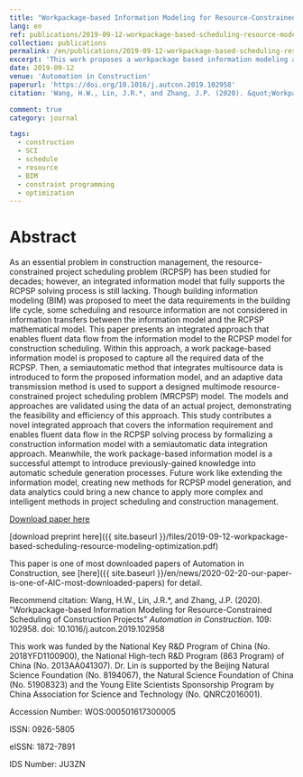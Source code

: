 ```yaml
---
title: "Workpackage-based Information Modeling for Resource-Constrained Scheduling of Construction Projects"
lang: en
ref: publications/2019-09-12-workpackage-based-scheduling-resource-modeling-optimization
collection: publications
permalink: /en/publications/2019-09-12-workpackage-based-scheduling-resource-modeling-optimization
excerpt: 'This work proposes a workpackage based information modeling approach for resource-constrained scheduling , which covers most of the information requirements for resouce-schedule optimization and is useful for last planner system.'
date: 2019-09-12
venue: 'Automation in Construction'
paperurl: 'https://doi.org/10.1016/j.autcon.2019.102958'
citation: 'Wang, H.W., Lin, J.R.*, and Zhang, J.P. (2020). &quot;Workpackage-based Information Modeling for Resource-Constrained Scheduling of Construction Projects&quot; <i>Automation in Construction</i>. 109: 102958. doi: 10.1016/j.autcon.2019.102958'

comment: true
category: journal

tags: 
  - construction
  - SCI
  - schedule
  - resource
  - BIM
  - constraint programming
  - optimization
---
```



Abstract
====

As an essential problem in construction management, the resource-constrained project scheduling problem (RCPSP) has been studied for decades; however, an integrated information model that fully supports the RCPSP solving process is still lacking. Though building information modeling (BIM) was proposed to meet the data requirements in the building life cycle, some scheduling and resource information are not considered in information transfers between the information model and the RCPSP mathematical model. This paper presents an integrated approach that enables fluent data flow from the information model to the RCPSP model for construction scheduling. Within this approach, a work package-based information model is proposed to capture all the required data of the RCPSP. Then, a semiautomatic method that integrates multisource data is introduced to form the proposed information model, and an adaptive data transmission method is used to support a designed multimode resource-constrained project scheduling problem (MRCPSP) model. The models and approaches are validated using the data of an actual project, demonstrating the feasibility and efficiency of this approach. This study contributes a novel integrated approach that covers the information requirement and enables fluent data flow in the RCPSP solving process by formalizing a construction information model with a semiautomatic data integration approach. Meanwhile, the work package-based information model is a successful attempt to introduce previously-gained knowledge into automatic schedule generation processes. Future work like extending the information model, creating new methods for RCPSP model generation, and data analytics could bring a new chance to apply more complex and intelligent methods in project scheduling and construction management.


[Download paper here](https://doi.org/10.1016/j.autcon.2019.102958)

[download preprint here]({{ site.baseurl }}/files/2019-09-12-workpackage-based-scheduling-resource-modeling-optimization.pdf)

This paper is one of most downloaded papers of Automation in Construction, see [here]({{ site.baseurl }}/en/news/2020-02-20-our-paper-is-one-of-AIC-most-downloaded-papers) for detail.

Recommend citation: Wang, H.W., Lin, J.R.*, and Zhang, J.P. (2020). &quot;Workpackage-based Information Modeling for Resource-Constrained Scheduling of Construction Projects&quot; <i>Automation in Construction</i>. 109: 102958. doi: 10.1016/j.autcon.2019.102958

This work was funded by the National Key R&D Program of China (No. 2018YFD1100900), the National High-tech R&D Program (863 Program) of China (No. 2013AA041307). Dr. Lin is supported by the Beijing Natural Science Foundation (No. 8194067), the Natural Science Foundation of China (No. 51908323) and the Young Elite Scientists Sponsorship Program by China Association for Science and Technology (No. QNRC2016001).

Accession Number: WOS:000501617300005

ISSN: 0926-5805

eISSN: 1872-7891

IDS Number: JU3ZN